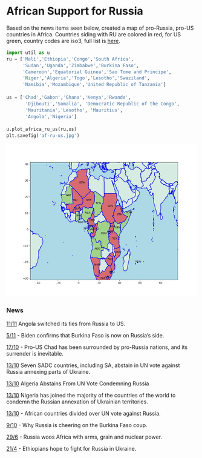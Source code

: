 # African Support for Russia

Based on the news items seen below, created a map of pro-Russia,
pro-US countries in Africa. Countries siding with RU are colored in
red, for US green, country codes are iso3, full list is [here](https://www.iban.com/country-codes).

```python
import util as u
ru = ['Mali','Ethiopia','Congo','South Africa',
      'Sudan','Uganda','Zimbabwe','Burkina Faso',
      'Cameroon','Equatorial Guinea','Sao Tome and Principe',
      'Niger','Algeria','Togo','Lesotho','Swaziland',
      'Namibia','Mozambique','United Republic of Tanzania'] 

us = ['Chad','Gabon','Ghana','Kenya','Rwanda',
       'Djibouti','Somalia', 'Democratic Republic of the Congo',
       'Mauritania','Lesotho', 'Mauritius',
       'Angola','Nigeria']

u.plot_africa_ru_us(ru,us)
plt.savefig('af-ru-us.jpg')   
```

![](af-ru-us.jpg)


### News

[11/11](https://tfiglobalnews.com/2022/11/11/angola-switched-its-ties-from-russia-to-us-and-now-its-sovereignty-is-in-danger/)
Angola switched its ties from Russia to US.

[5/11](https://tfiglobalnews.com/2022/11/05/biden-confirms-that-burkina-faso-is-now-on-russias-side/) -
Biden confirms that Burkina Faso is now on Russia’s side.

[17/10](https://tfiglobalnews.com/2022/10/17/pro-us-chad-has-been-surrounded-by-pro-russia-nations-and-its-surrender-is-inevitable/) -
Pro-US Chad has been surrounded by pro-Russia nations, and its surrender is inevitable.

[13/10](https://www.news24.com/news24/africa/news/seven-sadc-countries-including-sa-abstains-in-un-vote-against-russia-annexing-parts-of-ukraine-20221013)
Seven SADC countries, including SA, abstain in UN vote against Russia annexing parts of Ukraine.

[13/10](https://www.moroccoworldnews.com/2022/10/351809/algeria-abstains-from-un-vote-condemning-russias-annexations-in-ukraine)
Algeria Abstains From UN Vote Condemning Russia

[13/10](https://www.premiumtimesng.com/news/headlines/559361-nigeria-joins-us-others-to-condemn-russian-annexation-of-ukrainian-territories.html)
Nigeria has joined the majority of the countries of the world to condemn the Russian annexation of Ukrainian territories.

[13/10](https://www.africanews.com/2022/10/13/african-countries-divided-over-un-vote-against-russia//) -
African countries divided over UN vote against Russia.

[9/10](https://www.bbc.com/news/world-africa-63171771) -
Why Russia is cheering on the Burkina Faso coup.

[29/6](https://intellinews.com/russia-woos-africa-with-arms-grain-and-nuclear-power-252022/) -
Russia woos Africa with arms, grain and nuclear power.

[21/4](https://news.yahoo.com/ethiopians-hope-fight-russia-ukraine-161351963.html) -
Ethiopians hope to fight for Russia in Ukraine.

